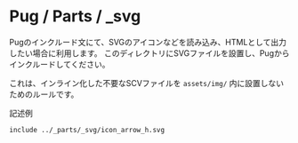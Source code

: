 
Pug / Parts / _svg
==================================================

Pugのインクルード文にて、SVGのアイコンなどを読み込み、HTMLとして出力したい場合に利用します。
このディレクトリにSVGファイルを設置し、Pugからインクルードしてください。

これは、インライン化した不要なSCVファイルを `assets/img/` 内に設置しないためのルールです。


記述例  

```pug
include ../_parts/_svg/icon_arrow_h.svg
```
